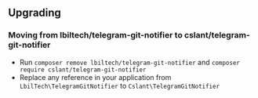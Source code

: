 ## Upgrading

### Moving from lbiltech/telegram-git-notifier to cslant/telegram-git-notifier
- Run `composer remove lbiltech/telegram-git-notifier` and `composer require cslant/telegram-git-notifier`
- Replace any reference in your application from `LbilTech\TelegramGitNotifier` to `Cslant\TelegramGitNotifier`
